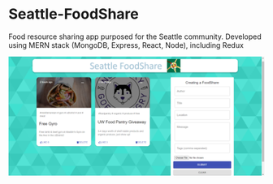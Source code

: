 # Seattle-FoodShare
Food resource sharing app purposed for the Seattle community. Developed using MERN stack (MongoDB, Express, React, Node), including Redux

![Preview](https://github.com/chrisong8/Foodshare/blob/main/client/src/images/showcase.PNG)
